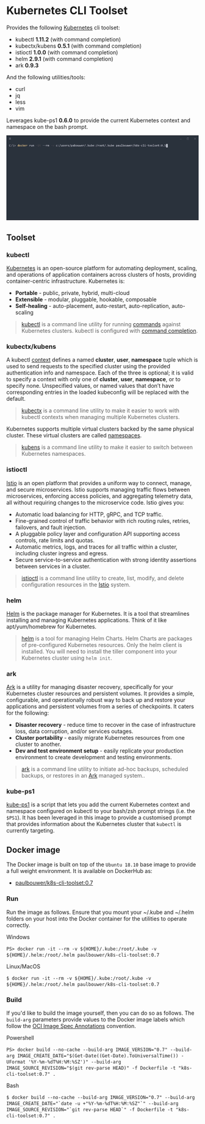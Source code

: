 # Kubernetes CLI Toolset

Provides the following [Kubernetes](https://kubernetes.io/) cli toolset:

- kubectl **1.11.2** (with command completion)
- kubectx/kubens **0.5.1** (with command completion)
- istioctl **1.0.0** (with command completion)
- helm **2.9.1** (with command completion)
- ark **0.9.3**

And the following utilities/tools:

- curl
- jq
- less
- vim

Leverages kube-ps1 **0.6.0** to provide the current Kubernetes context and namespace on the bash prompt.

![Alt text](k8s-cli-toolset.gif)

## Toolset

### kubectl

[Kubernetes](https://kubernetes.io/docs/concepts/overview/what-is-kubernetes/) is an open-source platform for automating deployment, scaling, and operations of application containers across clusters of hosts, providing container-centric infrastructure. Kubernetes is:

- **Portable** - public, private, hybrid, multi-cloud
- **Extensible** - modular, pluggable, hookable, composable
- **Self-healing** - auto-placement, auto-restart, auto-replication, auto-scaling

> [kubectl](https://kubernetes.io/docs/user-guide/kubectl-overview/) is a command line utility for running [commands](https://kubernetes.io/docs/user-guide/kubectl/v1.7/) against Kubernetes clusters. kubectl is configured with [command completion](https://kubernetes.io/docs/tasks/tools/install-kubectl/#on-linux-using-bash).

### kubectx/kubens

A kubectl [context](https://kubernetes.io/docs/tasks/access-application-cluster/authenticate-across-clusters-kubeconfig/) defines a named **cluster**, **user**, **namespace** tuple which is used to send requests to the specified cluster using the provided authentication info and namespace. Each of the three is optional; it is valid to specify a context with only one of **cluster**, **user**, **namespace**, or to specify none. Unspecified values, or named values that don’t have corresponding entries in the loaded kubeconfig will be replaced with the default.

> [kubectx](https://github.com/ahmetb/kubectx) is a command line utility to make it easier to work with kubectl contexts when managing multiple Kubernetes clusters. 

Kubernetes supports multiple virtual clusters backed by the same physical cluster. These virtual clusters are called [namespaces](https://kubernetes.io/docs/concepts/overview/working-with-objects/namespaces/).

> [kubens](https://github.com/ahmetb/kubectx) is a command line utility to make it easier to switch between Kubernetes namespaces.

### istioctl

[Istio](https://istio.io) is an open platform that provides a uniform way to connect, manage, and secure microservices. Istio supports managing traffic flows between microservices, enforcing access policies, and aggregating telemetry data, all without requiring changes to the microservice code. Istio gives you:

- Automatic load balancing for HTTP, gRPC, and TCP traffic.
- Fine-grained control of traffic behavior with rich routing rules, retries, failovers, and fault injection.
- A pluggable policy layer and configuration API supporting access controls, rate limits and quotas.
- Automatic metrics, logs, and traces for all traffic within a cluster, including cluster ingress and egress.
- Secure service-to-service authentication with strong identity assertions between services in a cluster.

> [istioctl](https://istio.io/docs/reference/commands/istioctl.html) is a command line utility to create, list, modify, and delete configuration resources in the [Istio](https://istio.io/) system. 

### helm

[Helm](https://docs.helm.sh/) is the package manager for Kubernetes. It is a tool that streamlines installing and managing Kubernetes applications. Think of it like apt/yum/homebrew for Kubernetes. 

> [helm](https://github.com/kubernetes/helm) is a tool for managing Helm Charts. Helm Charts are packages of pre-configured Kubernetes resources. Only the helm client is installed. You will need to install the tiller component into your Kubernetes cluster using `helm init`.

### ark

[Ark](https://github.com/heptio/ark) is a utility for managing disaster recovery, specifically for your Kubernetes cluster resources and persistent volumes. It provides a simple, configurable, and operationally robust way to back up and restore your applications and persistent volumes from a series of checkpoints. It caters for the following:

- **Disaster recovery** - reduce time to recover in the case of infrastructure loss, data corruption, and/or services outages.
- **Cluster portability** - easily migrate Kubernetes resources from one cluster to another.
- **Dev and test environment setup** - easily replicate your production environment to create development and testing environments.

> [ark](https://github.com/heptio/ark/tree/master/docs/cli-reference) is a command line utility to initiate ad-hoc backups, scheduled backups, or restores in an [Ark](https://github.com/heptio/ark) managed system..

### kube-ps1

[kube-ps1](https://github.com/jonmosco/kube-ps1) is a script that lets you add the current Kubernetes context and namespace configured on kubectl to your bash/zsh prompt strings (i.e. the `$PS1`). It has been leveraged in this image to provide a customised prompt that provides information about the Kubernetes cluster that `kubectl` is currently targeting.

## Docker image

The Docker image is built on top of the `Ubuntu 18.10` base image to provide a full weight environment. It is available on DockerHub as:

- [paulbouwer/k8s-cli-toolset:0.7](https://hub.docker.com/r/paulbouwer/k8s-cli-toolset/)

### Run

Run the image as follows. Ensure that you mount your ~/.kube and ~/.helm folders on your host into the Docker container for the utilities to operate correctly.

Windows
```
PS> docker run -it --rm -v ${HOME}/.kube:/root/.kube -v ${HOME}/.helm:/root/.helm paulbouwer/k8s-cli-toolset:0.7
```

Linux/MacOS
```
$ docker run -it --rm -v ${HOME}/.kube:/root/.kube -v ${HOME}/.helm:/root/.helm paulbouwer/k8s-cli-toolset:0.7
```

### Build

If you'd like to build the image yourself, then you can do so as follows. The `build-arg` parameters provide values to the Docker image labels which follow the [OCI Image Spec Annotations](https://github.com/opencontainers/image-spec/blob/master/annotations.md) convention.

Powershell
```
PS> docker build --no-cache --build-arg IMAGE_VERSION="0.7" --build-arg IMAGE_CREATE_DATE="$(Get-Date((Get-Date).ToUniversalTime()) -UFormat '%Y-%m-%dT%H:%M:%SZ')" --build-arg IMAGE_SOURCE_REVISION="$(git rev-parse HEAD)" -f Dockerfile -t "k8s-cli-toolset:0.7" .
```

Bash
```
$ docker build --no-cache --build-arg IMAGE_VERSION="0.7" --build-arg IMAGE_CREATE_DATE="`date -u +"%Y-%m-%dT%H:%M:%SZ"`" --build-arg IMAGE_SOURCE_REVISION="`git rev-parse HEAD`" -f Dockerfile -t "k8s-cli-toolset:0.7" .
```